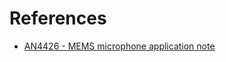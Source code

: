 # References

- [AN4426 - MEMS microphone application note](https://www.st.com/content/ccc/resource/technical/document/application_note/46/0b/3e/74/cf/fb/4b/13/DM00103199.pdf/files/DM00103199.pdf/jcr:content/translations/en.DM00103199.pdf)
